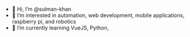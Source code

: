- 👋 Hi, I’m @sulman-khan
- 👀 I’m interested in automation, web development, mobile applications, raspberry pi, and robotics
- 🌱 I’m currently learning VueJS, Python, 


<!---
sulman-khan/sulman-khan is a ✨ special ✨ repository because its `README.md` (this file) appears on your GitHub profile.
You can click the Preview link to take a look at your changes.
--->
